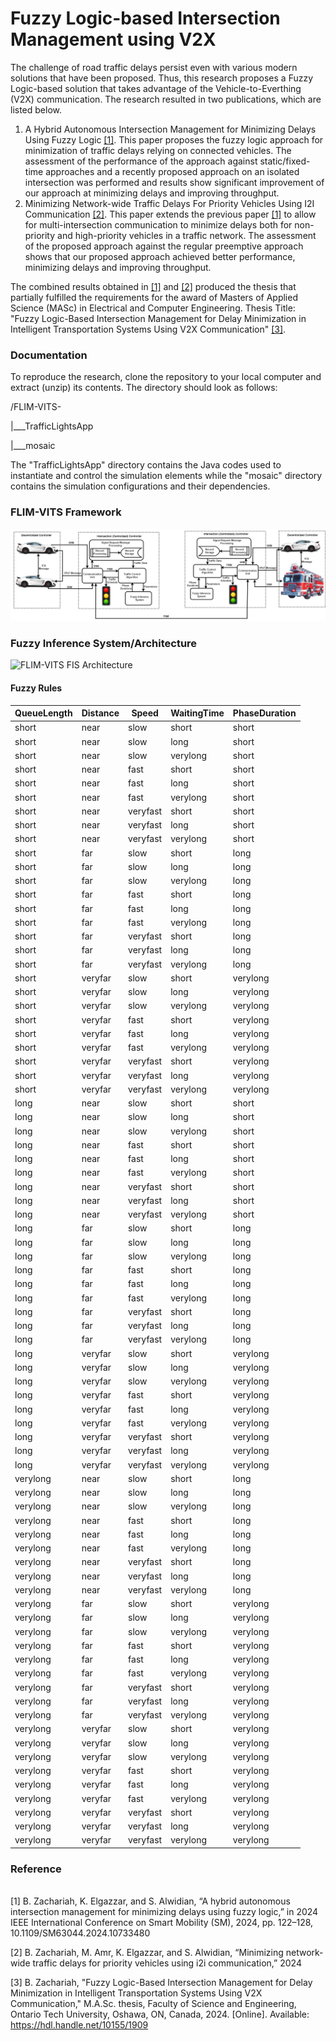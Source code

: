 # Fuzzy Logic-based Intersection Management using V2X 
The challenge of road traffic delays persist even with various modern solutions that have been proposed. Thus, this research proposes a Fuzzy Logic-based solution that takes advantage of the Vehicle-to-Everthing (V2X) communication. The research resulted in two publications, which are listed below.
<ol>
  <li>
    A Hybrid Autonomous Intersection Management for Minimizing Delays Using Fuzzy Logic 
    <a href="#ref1">[1]</a>. 
    This paper proposes the fuzzy logic approach for minimization of traffic delays relying on connected vehicles. The assessment of the performance of the approach against static/fixed-time approaches and a recently proposed approach on an isolated intersection was performed and results show significant improvement of our approach at minimizing delays and improving throughput.
  </li>

  <li>
    Minimizing Network-wide Traffic Delays For Priority Vehicles Using I2I Communication <a href="ref2">[2]</a>. 
    This paper extends the previous paper <a href="#ref1">[1]</a> to allow for multi-intersection communication to minimize delays both for non-priority and high-priority vehicles in a traffic network. The assessment of the proposed approach against the regular preemptive approach shows that our proposed approach achieved better performance, minimizing delays and improving throughput.
  </li>
</ol>

The combined results obtained in <a href="ref1">[1]</a> and <a href="ref2">[2]</a> produced the thesis that partially fulfilled the requirements for the award of Masters of Applied Science (MASc) in Electrical and Computer Engineering. Thesis Title: "Fuzzy Logic-Based Intersection Management for Delay Minimization in Intelligent Transportation Systems Using V2X Communication" <a href="ref3">[3]</a>.

### Documentation
To reproduce the research, clone the repository to your local computer and extract (unzip) its contents.
The directory should look as follows:

/FLIM-VITS-

|___TrafficLightsApp

|___mosaic

The "TrafficLightsApp" directory contains the Java codes used to instantiate and control the simulation elements while the "mosaic" directory contains the simulation configurations and their dependencies.

### FLIM-VITS Framework
<img src="images/framework.drawio.jpg" alt="FLIM-VITS Framework" />

### Fuzzy Inference System/Architecture
<img src="videos/Media1.gif" alt="FLIM-VITS FIS Architecture" />

#### Fuzzy Rules
| QueueLength | Distance | Speed     | WaitingTime | PhaseDuration |
|-------------|----------|-----------|-------------|----------------|
| short       | near     | slow      | short       | short          |
| short       | near     | slow      | long        | short          |
| short       | near     | slow      | verylong    | short          |
| short       | near     | fast      | short       | short          |
| short       | near     | fast      | long        | short          |
| short       | near     | fast      | verylong    | short          |
| short       | near     | veryfast  | short       | short          |
| short       | near     | veryfast  | long        | short          |
| short       | near     | veryfast  | verylong    | short          |
| short       | far      | slow      | short       | long           |
| short       | far      | slow      | long        | long           |
| short       | far      | slow      | verylong    | long           |
| short       | far      | fast      | short       | long           |
| short       | far      | fast      | long        | long           |
| short       | far      | fast      | verylong    | long           |
| short       | far      | veryfast  | short       | long           |
| short       | far      | veryfast  | long        | long           |
| short       | far      | veryfast  | verylong    | long           |
| short       | veryfar  | slow      | short       | verylong       |
| short       | veryfar  | slow      | long        | verylong       |
| short       | veryfar  | slow      | verylong    | verylong       |
| short       | veryfar  | fast      | short       | verylong       |
| short       | veryfar  | fast      | long        | verylong       |
| short       | veryfar  | fast      | verylong    | verylong       |
| short       | veryfar  | veryfast  | short       | verylong       |
| short       | veryfar  | veryfast  | long        | verylong       |
| short       | veryfar  | veryfast  | verylong    | verylong       |
| long        | near     | slow      | short       | short          |
| long        | near     | slow      | long        | short          |
| long        | near     | slow      | verylong    | short          |
| long        | near     | fast      | short       | short          |
| long        | near     | fast      | long        | short          |
| long        | near     | fast      | verylong    | short          |
| long        | near     | veryfast  | short       | short          |
| long        | near     | veryfast  | long        | short          |
| long        | near     | veryfast  | verylong    | short          |
| long        | far      | slow      | short       | long           |
| long        | far      | slow      | long        | long           |
| long        | far      | slow      | verylong    | long           |
| long        | far      | fast      | short       | long           |
| long        | far      | fast      | long        | long           |
| long        | far      | fast      | verylong    | long           |
| long        | far      | veryfast  | short       | long           |
| long        | far      | veryfast  | long        | long           |
| long        | far      | veryfast  | verylong    | long           |
| long        | veryfar  | slow      | short       | verylong       |
| long        | veryfar  | slow      | long        | verylong       |
| long        | veryfar  | slow      | verylong    | verylong       |
| long        | veryfar  | fast      | short       | verylong       |
| long        | veryfar  | fast      | long        | verylong       |
| long        | veryfar  | fast      | verylong    | verylong       |
| long        | veryfar  | veryfast  | short       | verylong       |
| long        | veryfar  | veryfast  | long        | verylong       |
| long        | veryfar  | veryfast  | verylong    | verylong       |
| verylong    | near     | slow      | short       | long           |
| verylong    | near     | slow      | long        | long           |
| verylong    | near     | slow      | verylong    | long           |
| verylong    | near     | fast      | short       | long           |
| verylong    | near     | fast      | long        | long           |
| verylong    | near     | fast      | verylong    | long           |
| verylong    | near     | veryfast  | short       | long           |
| verylong    | near     | veryfast  | long        | long           |
| verylong    | near     | veryfast  | verylong    | long           |
| verylong    | far      | slow      | short       | verylong       |
| verylong    | far      | slow      | long        | verylong       |
| verylong    | far      | slow      | verylong    | verylong       |
| verylong    | far      | fast      | short       | verylong       |
| verylong    | far      | fast      | long        | verylong       |
| verylong    | far      | fast      | verylong    | verylong       |
| verylong    | far      | veryfast  | short       | verylong       |
| verylong    | far      | veryfast  | long        | verylong       |
| verylong    | far      | veryfast  | verylong    | verylong       |
| verylong    | veryfar  | slow      | short       | verylong       |
| verylong    | veryfar  | slow      | long        | verylong       |
| verylong    | veryfar  | slow      | verylong    | verylong       |
| verylong    | veryfar  | fast      | short       | verylong       |
| verylong    | veryfar  | fast      | long        | verylong       |
| verylong    | veryfar  | fast      | verylong    | verylong       |
| verylong    | veryfar  | veryfast  | short       | verylong       |
| verylong    | veryfar  | veryfast  | long        | verylong       |
| verylong    | veryfar  | veryfast  | verylong    | verylong       |

### Reference
<a id="ref1"></a>  
[1] B. Zachariah, K. Elgazzar, and S. Alwidian, “A hybrid autonomous intersection management for minimizing delays using fuzzy logic,” in 2024 IEEE International Conference on Smart Mobility (SM), 2024, pp. 122–128, 10.1109/SM63044.2024.10733480

<a  id="ref2"></a>
[2] B. Zachariah, M. Amr, K. Elgazzar, and S. Alwidian, “Minimizing network-wide traffic delays for priority vehicles using i2i communication,” 2024

<a id="ref3"></a>
[3] B. Zachariah, "Fuzzy Logic-Based Intersection Management for Delay Minimization in Intelligent Transportation Systems Using V2X Communication," M.A.Sc. thesis, Faculty of Science and Engineering, Ontario Tech University, Oshawa, ON, Canada, 2024. [Online]. Available: https://hdl.handle.net/10155/1909


